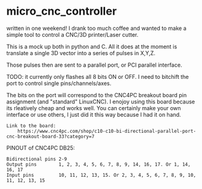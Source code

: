# micro_cnc_controller

written in one weekend! I drank too much coffee and wanted to make a simple tool to control a CNC/3D printer/Laser cutter.

This is a mock up both in python and C. All it does at the moment is translate a single 3D vector into a series of pulses in X,Y,Z. 

Those pulses then are sent to a parallel port, or PCI parallel interface. 


TODO:
    it currently only flashes all 8 bits ON or OFF. I need to bitchift the port to control single pins/channels/axes.



The bits on the port will correspond to the CNC4PC breakout board pin assignment (and "standard" LinuxCNC).
I enojoy using this board because its rleatively cheap and works well. You can certainly make your own interface or use others, I just did it this way because I had it on hand. 

	Link to the board:
	    https://www.cnc4pc.com/shop/c10-c10-bi-directional-parallel-port-cnc-breakout-board-33?category=7

PINOUT of CNC4PC DB25:

	Bidirectional pins 2-9
	Output pins        1, 2, 3, 4, 5, 6, 7, 8, 9, 14, 16, 17. Or 1, 14, 16, 17
	Input pins         10, 11, 12, 13, 15. Or 2, 3, 4, 5, 6, 7, 8, 9, 10, 11, 12, 13, 15








